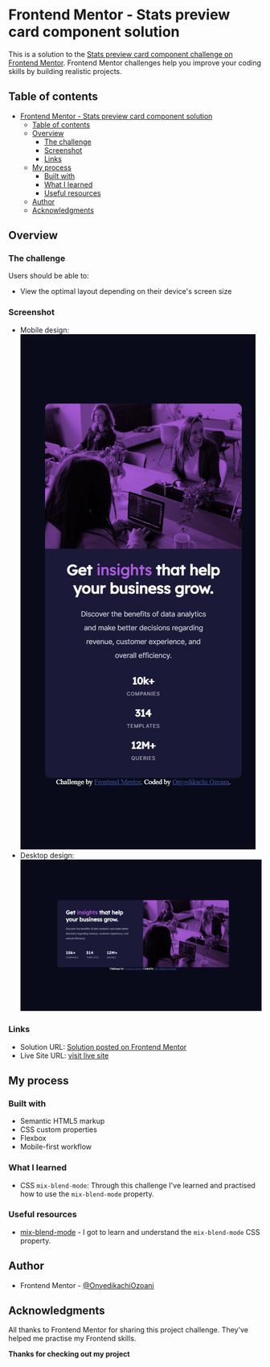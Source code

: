 <!-- @format -->

# Frontend Mentor - Stats preview card component solution

This is a solution to the [Stats preview card component challenge on Frontend Mentor](https://www.frontendmentor.io/challenges/stats-preview-card-component-8JqbgoU62). Frontend Mentor challenges help you improve your coding skills by building realistic projects.

## Table of contents

-   [Frontend Mentor - Stats preview card component solution](#frontend-mentor---stats-preview-card-component-solution)
    -   [Table of contents](#table-of-contents)
    -   [Overview](#overview)
        -   [The challenge](#the-challenge)
        -   [Screenshot](#screenshot)
        -   [Links](#links)
    -   [My process](#my-process)
        -   [Built with](#built-with)
        -   [What I learned](#what-i-learned)
        -   [Useful resources](#useful-resources)
    -   [Author](#author)
    -   [Acknowledgments](#acknowledgments)

## Overview

### The challenge

Users should be able to:

-   View the optimal layout depending on their device's screen size

### Screenshot

-   Mobile design: ![image of the mobile design](/design/mobile-screenshot.png)
-   Desktop design: ![image of the desktop design](/design/desktop-screenshot.png)

### Links

-   Solution URL: [Solution posted on Frontend Mentor](https://www.frontendmentor.io/solutions/stats-preview-card-component-Iv6UpZwtyK)
-   Live Site URL: [visit live site](https://stats-preview-card-component-nerdy.netlify.app/)

## My process

### Built with

-   Semantic HTML5 markup
-   CSS custom properties
-   Flexbox
-   Mobile-first workflow

### What I learned

-   CSS `mix-blend-mode`: Through this challenge I've learned and practised how to use the `mix-blend-mode` property.

### Useful resources

-   [mix-blend-mode](https://developer.mozilla.org/en-US/docs/Web/CSS/mix-blend-mode) - I got to learn and understand the `mix-blend-mode` CSS property.

## Author

-   Frontend Mentor - [@OnyedikachiOzoani](https://www.frontendmentor.io/profile/OnyedikachiOzoani)

## Acknowledgments

All thanks to Frontend Mentor for sharing this project challenge. They've helped me practise my Frontend skills.

**Thanks for checking out my project**
